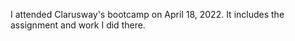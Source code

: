 
I attended Clarusway's bootcamp on April 18, 2022. It includes the assignment and work I did there.
